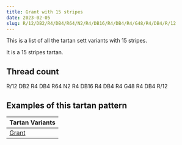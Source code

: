 ```yaml
---
title: Grant with 15 stripes
date: 2023-02-05
slug: R/12/DB2/R4/DB4/R64/N2/R4/DB16/R4/DB4/R4/G48/R4/DB4/R/12
---
```

This is a list of all the tartan sett variants with 15 stripes.

It is a 15 stripes tartan.


## Thread count
R/12 DB2 R4 DB4 R64 N2 R4 DB16 R4 DB4 R4 G48 R4 DB4 R/12

## Examples of this tartan pattern

| Tartan Variants |
|---------------|
| [Grant](/variants/r/12/db2/r4/db4/r64/n2/r4/db16/r4/db4/r4/g48/r4/db4/r/12-db00004c-g004c00-nd0d0d0-rc80000)||
